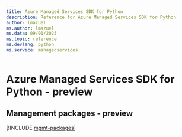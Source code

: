 ```yaml
---
title: Azure Managed Services SDK for Python
description: Reference for Azure Managed Services SDK for Python
author: lmazuel
ms.author: lmazuel
ms.data: 09/01/2023
ms.topic: reference
ms.devlang: python
ms.service: managedservices
---
```

# Azure Managed Services SDK for Python - preview

## Management packages - preview
[!INCLUDE [mgmt-packages](managed-services-mgmt-index.md)]